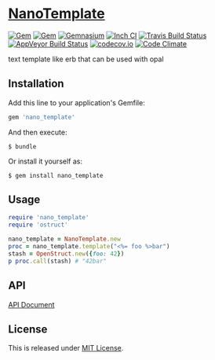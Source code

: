 # [NanoTemplate](https://github.com/Narazaka/nano_template)

[![Gem](https://img.shields.io/gem/v/nano_template.svg)](https://rubygems.org/gems/nano_template)
[![Gem](https://img.shields.io/gem/dtv/nano_template.svg)](https://rubygems.org/gems/nano_template)
[![Gemnasium](https://gemnasium.com/Narazaka/nano_template.svg)](https://gemnasium.com/Narazaka/nano_template)
[![Inch CI](http://inch-ci.org/github/Narazaka/nano_template.svg)](http://inch-ci.org/github/Narazaka/nano_template)
[![Travis Build Status](https://travis-ci.org/Narazaka/nano_template.svg)](https://travis-ci.org/Narazaka/nano_template)
[![AppVeyor Build Status](https://ci.appveyor.com/api/projects/status/github/Narazaka/nano_template?svg=true)](https://ci.appveyor.com/project/Narazaka/nano-template)
[![codecov.io](https://codecov.io/github/Narazaka/nano_template/coverage.svg?branch=master)](https://codecov.io/github/Narazaka/nano_template?branch=master)
[![Code Climate](https://codeclimate.com/github/Narazaka/nano_template/badges/gpa.svg)](https://codeclimate.com/github/Narazaka/nano_template)

text template like erb that can be used with opal

## Installation

Add this line to your application's Gemfile:

```ruby
gem 'nano_template'
```

And then execute:

    $ bundle

Or install it yourself as:

    $ gem install nano_template

## Usage

```ruby
require 'nano_template'
require 'ostruct'

nano_template = NanoTemplate.new
proc = nano_template.template("<%= foo %>bar")
stash = OpenStruct.new({foo: 42})
p proc.call(stash) # "42bar"
```

## API

[API Document](http://www.rubydoc.info/github/Narazaka/nano_template)

## License

This is released under [MIT License](http://narazaka.net/license/MIT?2016).
